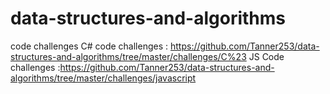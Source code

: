 # data-structures-and-algorithms
code challenges
C# code challenges : https://github.com/Tanner253/data-structures-and-algorithms/tree/master/challenges/C%23
JS Code challenges :https://github.com/Tanner253/data-structures-and-algorithms/tree/master/challenges/javascript
